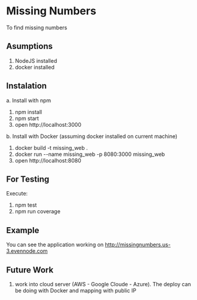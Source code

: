 # Missing Numbers

To find missing numbers

## Asumptions

1. NodeJS installed
2. docker installed


## Instalation

a. Install with npm

1. npm install
2. npm start
3. open http://localhost:3000

b. Install with Docker (assuming docker installed on current machine)

1. docker build -t missing_web .
2. docker run --name missing_web -p 8080:3000 missing_web
3. open http://localhost:8080


## For Testing

  Execute:
  
  1. npm test
  2. npm run coverage


## Example

You can see the application working on http://missingnumbers.us-3.evennode.com

  
## Future Work

1. work into cloud server (AWS - Google Cloude - Azure). The deploy can be doing with Docker and 
   mapping with public IP


